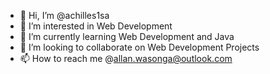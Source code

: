 - 👋 Hi, I’m @achilles1sa
- 👀 I’m interested in Web Development
- 🌱 I’m currently learning Web Development and Java
- 💞️ I’m looking to collaborate on Web Development Projects
- 📫 How to reach me @allan.wasonga@outlook.com

<!---
achilles1sa/achilles1sa is a ✨ special ✨ repository because its `README.md` (this file) appears on your GitHub profile.
You can click the Preview link to take a look at your changes.
--->
